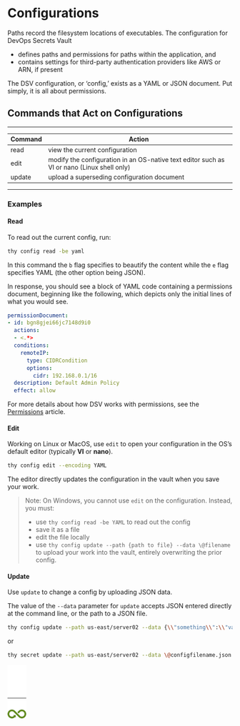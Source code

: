 ﻿[title]: # (Configurations)
[tags]: # (DevOps Secrets Vault,DSV,)
[priority]: # (1850)

# Configurations

Paths record the filesystem locations of executables. The configuration for DevOps Secrets Vault

* defines paths and permissions for paths within the application, and
* contains settings for third-party authentication providers like AWS or ARN, if present

The DSV configuration, or ‘config,’ exists as a YAML or JSON document. Put simply, it is all about permissions.

## Commands that Act on Configurations
  
---
  
| Command | Action |
| ---- | ---- |
| read | view the current configuration |
| edit | modify the configuration in an OS-native text editor such as VI or nano (Linux shell only) |
| update | upload a superseding configuration document |
  
---
  
### Examples

#### Read

To read out the current config, run:

```bash
thy config read -be yaml
```

In this command the `b` flag specifies to beautify the content while the `e` flag specifies YAML (the other option being JSON).

In response, you should see a block of YAML code containing a permissions document, beginning like the following, which depicts only the initial lines of what you would see.

```yaml
permissionDocument:
- id: bgn8gjei66jc7148d9i0
  actions:
  - <.*>
  conditions:
    remoteIP:
      type: CIDRCondition
      options:
        cidr: 192.168.0.1/16
  description: Default Admin Policy
  effect: allow
```

For more details about how DSV works with permissions, see the [Permissions](./permissions.md) article.

#### Edit

Working on Linux or MacOS, use `edit` to open your configuration in the OS’s default editor (typically **VI** or **nano**).

``` bash
thy config edit --encoding YAML
```

The editor directly updates the configuration in the vault when you save your work.

> Note: On Windows, you cannot use `edit` on the configuration. Instead, you must:
>
> * use `thy config read -be YAML` to read out the config
> * save it as a file
> * edit the file locally
> * use `thy config update --path {path to file} --data \@filename` to upload your work into the vault, entirely overwriting the prior config.

#### Update

Use `update` to change a config by uploading JSON data.

The value of the `--data` parameter for `update` accepts JSON entered directly at the command line, or the path to a JSON file.

```bash
thy config update --path us-east/server02 --data {\\"something\\":\\"value\\"}
```

or

```bash
thy secret update --path us-east/server02 --data \@configfilename.json
```

![Article End](../dsv-bug.png)

  
